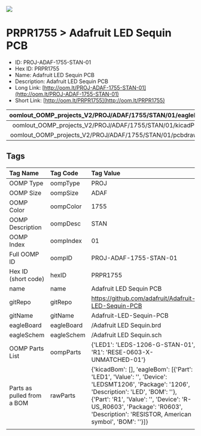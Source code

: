 


  
![][im]
# PRPR1755 > Adafruit LED Sequin PCB

- ID: PROJ-ADAF-1755-STAN-01
- Hex ID: PRPR1755
- Name: Adafruit LED Sequin PCB
- Description: Adafruit LED Sequin PCB
- Long Link: [http://oom.lt/PROJ-ADAF-1755-STAN-01](http://oom.lt/PROJ-ADAF-1755-STAN-01)
- Short Link: [http://oom.lt/PRPR1755](http://oom.lt/PRPR1755)
  

|oomlout_OOMP_projects_V2/PROJ/ADAF/1755/STAN/01/eagleImage.png|oomlout_OOMP_projects_V2/PROJ/ADAF/1755/STAN/01/eagleSchemImage.png|oomlout_OOMP_projects_V2/PROJ/ADAF/1755/STAN/01/kicadPcb3dFront.png|oomlout_OOMP_projects_V2/PROJ/ADAF/1755/STAN/01/kicadPcb3dBack.png|
| :---: | :---: | :---: | :---: |
|oomlout_OOMP_projects_V2/PROJ/ADAF/1755/STAN/01/kicadPcb3d.png|oomlout_OOMP_projects_V2/PROJ/ADAF/1755/STAN/01/bomBack.png|oomlout_OOMP_projects_V2/PROJ/ADAF/1755/STAN/01/bomFront.png|oomlout_OOMP_projects_V2/PROJ/ADAF/1755/STAN/01/pcbdraw.svg|
|oomlout_OOMP_projects_V2/PROJ/ADAF/1755/STAN/01/pcbdrawBack.svg||||

## Tags
  

|Tag Name|Tag Code|Tag Value|
| :--- | :--- | :--- |
|OOMP Type|oompType|PROJ|
|OOMP Size|oompSize|ADAF|
|OOMP Color|oompColor|1755|
|OOMP Description|oompDesc|STAN|
|OOMP Index|oompIndex|01|
|Full OOMP ID|oompID|PROJ-ADAF-1755-STAN-01|
|Hex ID (short code)|hexID|PRPR1755|
|name|name|Adafruit LED Sequin PCB|
|gitRepo|gitRepo|https://github.com/adafruit/Adafruit-LED-Sequin-PCB|
|gitName|gitName|Adafruit-LED-Sequin-PCB|
|eagleBoard|eagleBoard|/Adafruit LED Sequin.brd|
|eagleSchem|eagleSchem|/Adafruit LED Sequin.sch|
|OOMP Parts List|oompParts|{'LED1': 'LEDS-1206-G-STAN-01', 'R1': 'RESE-0603-X-UNMATCHED-01'}|
|Parts as pulled from a BOM|rawParts|{'kicadBom': [], 'eagleBom': [{'Part': 'LED1', 'Value': '', 'Device': 'LEDSMT1206', 'Package': '1206', 'Description': 'LED', 'BOM': ''}, {'Part': 'R1', 'Value': '', 'Device': 'R-US_R0603', 'Package': 'R0603', 'Description': 'RESISTOR, American symbol', 'BOM': ''}]}|
||||



[im]: PROJ/ADAF/1755/STAN/01/kicadPcb3d_450.png
